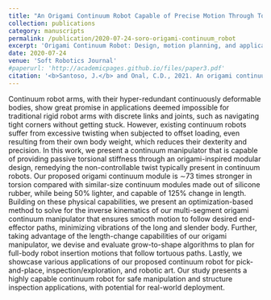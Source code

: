 ```yaml
---
title: "An Origami Continuum Robot Capable of Precise Motion Through Torsionally Stiff Body and Smooth Inverse Kinematics"
collection: publications
category: manuscripts
permalink: /publication/2020-07-24-soro-origami-continuum_robot
excerpt: 'Origami Continuum Robot: Design, motion planning, and applications. '
date: 2020-07-24
venue: 'Soft Robotics Journal'
#paperurl: 'http://academicpages.github.io/files/paper3.pdf'
citation: '<b>Santoso, J.</b> and Onal, C.D., 2021. An origami continuum robot capable of precise motion through torsionally stiff body and smooth inverse kinematics. Soft Robotics, 8(4), pp.371-386.'
---
```


Continuum robot arms, with their hyper-redundant continuously deformable bodies, show great promise in applications deemed impossible for traditional rigid robot arms with discrete links and joints, such as navigating tight corners without getting stuck. However, existing continuum robots suffer from excessive twisting when subjected to offset loading, even resulting from their own body weight, which reduces their dexterity and precision. In this work, we present a continuum manipulator that is capable of providing passive torsional stiffness through an origami-inspired modular design, remedying the non-controllable twist typically present in continuum robots. Our proposed origami continuum module is ∼73 times stronger in torsion compared with similar-size continuum modules made out of silicone rubber, while being 50% lighter, and capable of 125% change in length. Building on these physical capabilities, we present an optimization-based method to solve for the inverse kinematics of our multi-segment origami continuum manipulator that ensures smooth motion to follow desired end-effector paths, minimizing vibrations of the long and slender body. Further, taking advantage of the length-change capabilities of our origami manipulator, we devise and evaluate grow-to-shape algorithms to plan for full-body robot insertion motions that follow tortuous paths. Lastly, we showcase various applications of our proposed continuum robot for pick-and-place, inspection/exploration, and robotic art. Our study presents a highly capable continuum robot for safe manipulation and structure inspection applications, with potential for real-world deployment.


